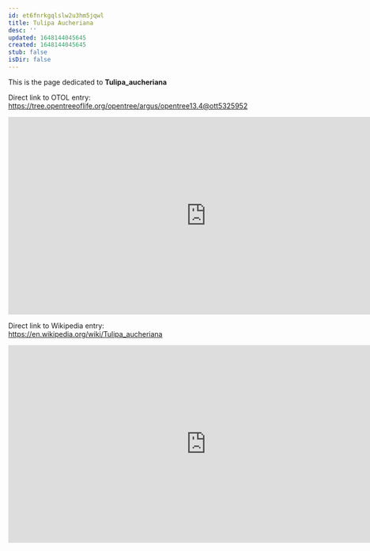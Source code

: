 ```yaml
---
id: et6fnrkgqlslw2u3hm5jqwl
title: Tulipa Aucheriana
desc: ''
updated: 1648144045645
created: 1648144045645
stub: false
isDir: false
---
```

This is the page dedicated to **Tulipa_aucheriana**


Direct link to OTOL entry: https://tree.opentreeoflife.org/opentree/argus/opentree13.4@ott5325952



<html>
    <body>
    <iframe src="https://tree.opentreeoflife.org/opentree/argus/opentree13.4@ott5325952"
    width="800" height="400" frameborder="0" allowfullscreen> </iframe>
    </body>
</html>
    


Direct link to Wikipedia entry: https://en.wikipedia.org/wiki/Tulipa_aucheriana



<html>
    <body>
    <iframe src="https://en.wikipedia.org/wiki/Tulipa_aucheriana"
    width="800" height="400" frameborder="0" allowfullscreen> </iframe>
    </body>
</html>
    
